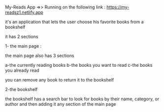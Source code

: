 My-Reads App =>> Running on the following link : https://my-readsz1.netlify.app

it's an application that lets the user choose his favorite books from a bookshelf

it has 2 sections

1- the main page :

the main page also has 3 sections 

a-the currently reading books
b-the books you want to read 
c-the books you already read

you can remove any book to return it to the bookshelf

2-the bookshelf

the bookshelf has a search bar to look for books by their name, category, or author
and then adding it any section of the main page




